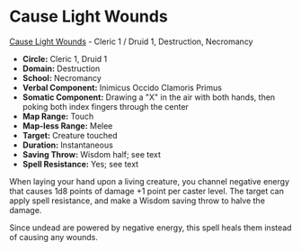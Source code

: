 # Cause Light Wounds

[Cause Light Wounds](/Magic/C/CauseLightWounds.md) - Cleric 1 / Druid 1, Destruction, Necromancy

- **Circle:** Cleric 1, Druid 1
- **Domain:** Destruction
- **School:** Necromancy
- **Verbal Component:** Inimicus Occido Clamoris Primus
- **Somatic Component:** Drawing a "X" in the air with both hands, then poking both index fingers through the center
- **Map Range:** Touch
- **Map-less Range:** Melee
- **Target:** Creature touched
- **Duration:** Instantaneous
- **Saving Throw:** Wisdom half; see text
- **Spell Resistance:** Yes; see text

When laying your hand upon a living creature, you channel negative energy that causes 1d8 points of damage +1 point per caster level. The target can apply spell resistance, and make a Wisdom saving throw to halve the damage.

Since undead are powered by negative energy, this spell heals them instead of causing any wounds.
